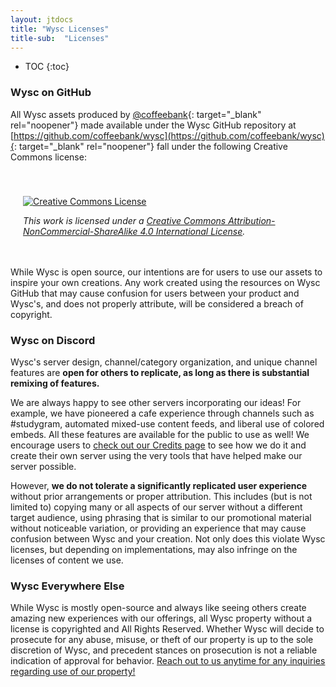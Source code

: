 ```yaml
---
layout: jtdocs
title: "Wysc Licenses"
title-sub:  "Licenses"
---
```


* TOC
{:toc}

### Wysc on GitHub

All Wysc assets produced by [@coffeebank](https://github.com/coffeebank/){: target="_blank" rel="noopener"} made available under the Wysc GitHub repository at [https://github.com/coffeebank/wysc](https://github.com/coffeebank/wysc){: target="_blank" rel="noopener"} fall under the following Creative Commons license:


<div style="padding:20px;padding-top:40px;">
<a rel="license" href="http://creativecommons.org/licenses/by-nc-sa/4.0/"><img alt="Creative Commons License" style="border-width:0;border-radius:0px;" src="https://i.creativecommons.org/l/by-nc-sa/4.0/88x31.png" /></a>
<br>
<p style="font-style:italic;">This work is licensed under a <a rel="license" href="http://creativecommons.org/licenses/by-nc-sa/4.0/">Creative Commons Attribution-NonCommercial-ShareAlike 4.0 International License</a>.</p>
</div>

While Wysc is open source, our intentions are for users to use our assets to inspire your own creations. Any work created using the resources on Wysc GitHub that may cause confusion for users between your product and Wysc's, and does not properly attribute, will be considered a breach of copyright.


### Wysc on Discord

Wysc's server design, channel/category organization, and unique channel features are **open for others to replicate, as long as there is substantial remixing of features.**

We are always happy to see other servers incorporating our ideas! For example, we have pioneered a cafe experience through channels such as #studygram, automated mixed-use content feeds, and liberal use of colored embeds. All these features are available for the public to use as well! We encourage users to [check out our Credits page](/docs/credits) to see how we do it and create their own server using the very tools that have helped make our server possible.

However, **we do not tolerate a significantly replicated user experience** without prior arrangements or proper attribution. This includes (but is not limited to) copying many or all aspects of our server without a different target audience, using phrasing that is similar to our promotional material without noticeable variation, or providing an experience that may cause confusion between Wysc and your creation. Not only does this violate Wysc licenses, but depending on implementations, may also infringe on the licenses of content we use.


### Wysc Everywhere Else

While Wysc is mostly open-source and always like seeing others create amazing new experiences with our offerings, all Wysc property without a license is copyrighted and All Rights Reserved. Whether Wysc will decide to prosecute for any abuse, misuse, or theft of our property is up to the sole discretion of Wysc, and precedent stances on prosecution is not a reliable indication of approval for behavior. [Reach out to us anytime for any inquiries regarding use of our property!](/docs/contact)